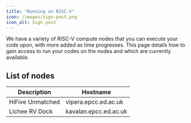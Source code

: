 ```yaml
---
title: "Running on RISC-V"
icon: /images/sign-post.png
icon_alt: Sign post
---
```


We have a variety of RISC-V compute nodes that you can execute your code upon, with more added as time progresses. This page details how to gain access to run your codes on the nodes and which are currently available.

## List of nodes

| Description  | Hostname | 
| ------------- | ------------- | 
| HiFive Unmatched  | vipera.epcc.ed.ac.uk | 
| Lichee RV Dock  | kavalan.epcc.ed.ac.uk  | 
